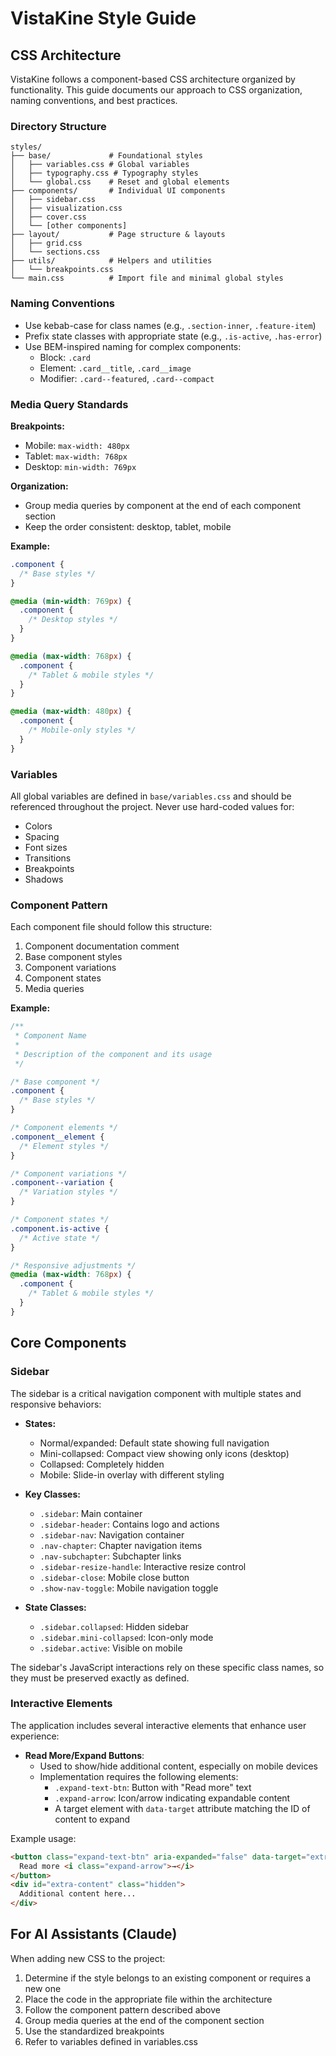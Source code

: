 # VistaKine Style Guide

## CSS Architecture

VistaKine follows a component-based CSS architecture organized by functionality. This guide documents our approach to CSS organization, naming conventions, and best practices.

### Directory Structure

```
styles/
├── base/             # Foundational styles
│   ├── variables.css # Global variables
│   ├── typography.css # Typography styles
│   └── global.css    # Reset and global elements
├── components/       # Individual UI components
│   ├── sidebar.css
│   ├── visualization.css
│   ├── cover.css
│   └── [other components]
├── layout/           # Page structure & layouts
│   ├── grid.css
│   └── sections.css
├── utils/            # Helpers and utilities
│   └── breakpoints.css
└── main.css          # Import file and minimal global styles
```

### Naming Conventions

- Use kebab-case for class names (e.g., `.section-inner`, `.feature-item`)
- Prefix state classes with appropriate state (e.g., `.is-active`, `.has-error`)
- Use BEM-inspired naming for complex components:
  - Block: `.card`
  - Element: `.card__title`, `.card__image`
  - Modifier: `.card--featured`, `.card--compact`

### Media Query Standards

**Breakpoints:**
- Mobile: `max-width: 480px`
- Tablet: `max-width: 768px`
- Desktop: `min-width: 769px`

**Organization:**
- Group media queries by component at the end of each component section
- Keep the order consistent: desktop, tablet, mobile

**Example:**
```css
.component {
  /* Base styles */
}

@media (min-width: 769px) {
  .component {
    /* Desktop styles */
  }
}

@media (max-width: 768px) {
  .component {
    /* Tablet & mobile styles */
  }
}

@media (max-width: 480px) {
  .component {
    /* Mobile-only styles */
  }
}
```

### Variables

All global variables are defined in `base/variables.css` and should be referenced throughout the project. Never use hard-coded values for:

- Colors
- Spacing
- Font sizes
- Transitions
- Breakpoints
- Shadows

### Component Pattern

Each component file should follow this structure:

1. Component documentation comment
2. Base component styles
3. Component variations
4. Component states
5. Media queries

**Example:**
```css
/**
 * Component Name
 *
 * Description of the component and its usage
 */

/* Base component */
.component {
  /* Base styles */
}

/* Component elements */
.component__element {
  /* Element styles */
}

/* Component variations */
.component--variation {
  /* Variation styles */
}

/* Component states */
.component.is-active {
  /* Active state */
}

/* Responsive adjustments */
@media (max-width: 768px) {
  .component {
    /* Tablet & mobile styles */
  }
}
```

## Core Components

### Sidebar

The sidebar is a critical navigation component with multiple states and responsive behaviors:

- **States:**
  - Normal/expanded: Default state showing full navigation
  - Mini-collapsed: Compact view showing only icons (desktop)
  - Collapsed: Completely hidden
  - Mobile: Slide-in overlay with different styling

- **Key Classes:**
  - `.sidebar`: Main container
  - `.sidebar-header`: Contains logo and actions
  - `.sidebar-nav`: Navigation container
  - `.nav-chapter`: Chapter navigation items
  - `.nav-subchapter`: Subchapter links
  - `.sidebar-resize-handle`: Interactive resize control
  - `.sidebar-close`: Mobile close button
  - `.show-nav-toggle`: Mobile navigation toggle

- **State Classes:**
  - `.sidebar.collapsed`: Hidden sidebar
  - `.sidebar.mini-collapsed`: Icon-only mode
  - `.sidebar.active`: Visible on mobile

The sidebar's JavaScript interactions rely on these specific class names, so they must be preserved exactly as defined.

### Interactive Elements

The application includes several interactive elements that enhance user experience:

- **Read More/Expand Buttons**:
  - Used to show/hide additional content, especially on mobile devices
  - Implementation requires the following elements:
    - `.expand-text-btn`: Button with "Read more" text
    - `.expand-arrow`: Icon/arrow indicating expandable content
    - A target element with `data-target` attribute matching the ID of content to expand

Example usage:
```html
<button class="expand-text-btn" aria-expanded="false" data-target="extra-content">
  Read more <i class="expand-arrow">→</i>
</button>
<div id="extra-content" class="hidden">
  Additional content here...
</div>
```

## For AI Assistants (Claude)

When adding new CSS to the project:

1. Determine if the style belongs to an existing component or requires a new one
2. Place the code in the appropriate file within the architecture
3. Follow the component pattern described above
4. Group media queries at the end of the component section
5. Use the standardized breakpoints
6. Refer to variables defined in variables.css